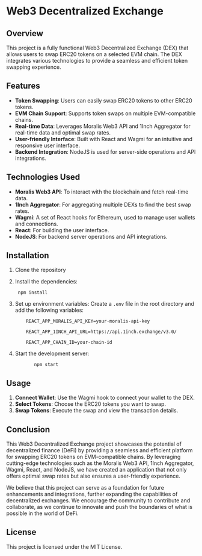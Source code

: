 # Web3 Decentralized Exchange

## Overview

This project is a fully functional Web3 Decentralized Exchange (DEX) that allows users to swap ERC20 tokens on a selected EVM chain. The DEX integrates various technologies to provide a seamless and efficient token swapping experience.

## Features

-   **Token Swapping**: Users can easily swap ERC20 tokens to other ERC20 tokens.
-   **EVM Chain Support**: Supports token swaps on multiple EVM-compatible chains.
-   **Real-time Data**: Leverages Moralis Web3 API and 1Inch Aggregator for real-time data and optimal swap rates.
-   **User-friendly Interface**: Built with React and Wagmi for an intuitive and responsive user interface.
-   **Backend Integration**: NodeJS is used for server-side operations and API integrations.

## Technologies Used

-   **Moralis Web3 API**: To interact with the blockchain and fetch real-time data.
-   **1Inch Aggregator**: For aggregating multiple DEXs to find the best swap rates.
-   **Wagmi**: A set of React hooks for Ethereum, used to manage user wallets and connections.
-   **React**: For building the user interface.
-   **NodeJS**: For backend server operations and API integrations.

## Installation

1.  Clone the repository

    
2.  Install the dependencies:

         npm install
    
4.  Set up environment variables: Create a `.env` file in the root directory and add the following variables:
    
		    REACT_APP_MORALIS_API_KEY=your-moralis-api-key
    
		    REACT_APP_1INCH_API_URL=https://api.1inch.exchange/v3.0/
    
		    REACT_APP_CHAIN_ID=your-chain-id
    
5.  Start the development server:
    
			   npm start
    

## Usage

1.  **Connect Wallet**: Use the Wagmi hook to connect your wallet to the DEX.
2.  **Select Tokens**: Choose the ERC20 tokens you want to swap.
3.  **Swap Tokens**: Execute the swap and view the transaction details.

## Conclusion
This Web3 Decentralized Exchange project showcases the potential of decentralized finance (DeFi) by providing a seamless and efficient platform for swapping ERC20 tokens on EVM-compatible chains. By leveraging cutting-edge technologies such as the Moralis Web3 API, 1Inch Aggregator, Wagmi, React, and NodeJS, we have created an application that not only offers optimal swap rates but also ensures a user-friendly experience.

We believe that this project can serve as a foundation for future enhancements and integrations, further expanding the capabilities of decentralized exchanges. We encourage the community to contribute and collaborate, as we continue to innovate and push the boundaries of what is possible in the world of DeFi.


## License

This project is licensed under the MIT License.
